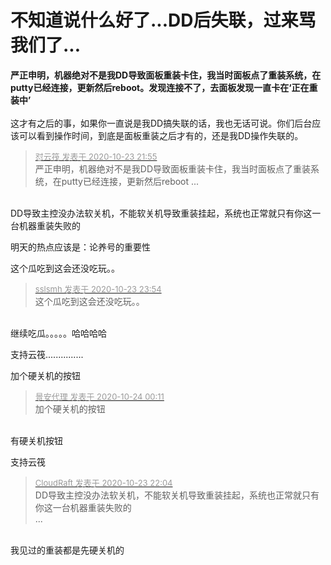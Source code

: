 # 不知道说什么好了...DD后失联，过来骂我们了...


<strong>严正申明，机器绝对不是我DD导致面板重装卡住，我当时面板点了重装系统，在putty已经连接，更新然后reboot。发现连接不了，去面板发现一直卡在‘正在重装中’<br />
<font color="Red"></font></strong><br />
这才有之后的事，如果你一直说是我DD搞失联的话，我也无话可说。你们后台应该可以看到操作时间，到底是面板重装之后才有的，还是我DD操作失联的。<br />


<div class="quote"><blockquote><font size="2"><a href="https://www.hostloc.com/forum.php?mod=redirect&amp;goto=findpost&amp;pid=9343521&amp;ptid=757680" target="_blank"><font color="#999999">怼云筏 发表于 2020-10-23 21:55</font></a></font><br />
严正申明，机器绝对不是我DD导致面板重装卡住，我当时面板点了重装系统，在putty已经连接，更新然后reboot ...</blockquote></div><br />
DD导致主控没办法软关机，不能软关机导致重装挂起，系统也正常就只有你这一台机器重装失败的<br />
<img id="aimg_k3h1u" onclick="zoom(this, this.src, 0, 0, 0)" class="zoom" src="https://iuimg.com/images/2020/10/23/ioEB.png" onmouseover="img_onmouseoverfunc(this)" onload="thumbImg(this)" border="0" alt="" />

明天的热点应该是：论养号的重要性 <img src="static/image/smiley/default/lol.gif" smilieid="12" border="0" alt="" /><img src="static/image/smiley/default/lol.gif" smilieid="12" border="0" alt="" /><img src="static/image/smiley/default/lol.gif" smilieid="12" border="0" alt="" />

 这个瓜吃到这会还没吃玩。。

<div class="quote"><blockquote><font size="2"><a href="https://www.hostloc.com/forum.php?mod=redirect&amp;goto=findpost&amp;pid=9343937&amp;ptid=757680" target="_blank"><font color="#999999">sslsmh 发表于 2020-10-23 23:54</font></a></font><br />
这个瓜吃到这会还没吃玩。。</blockquote></div><br />
继续吃瓜。。。。。哈哈哈哈

支持云筏...............

加个硬关机的按钮

<div class="quote"><blockquote><font size="2"><a href="https://www.hostloc.com/forum.php?mod=redirect&amp;goto=findpost&amp;pid=9343988&amp;ptid=757680" target="_blank"><font color="#999999">景安代理 发表于 2020-10-24 00:11</font></a></font><br />
加个硬关机的按钮</blockquote></div><br />
有硬关机按钮

支持云筏

<div class="quote"><blockquote><font size="2"><a href="https://www.hostloc.com/forum.php?mod=redirect&amp;goto=findpost&amp;pid=9343581&amp;ptid=757680" target="_blank"><font color="#999999">CloudRaft 发表于 2020-10-23 22:04</font></a></font><br />
DD导致主控没办法软关机，不能软关机导致重装挂起，系统也正常就只有你这一台机器重装失败的<br />
 ...</blockquote></div><br />
我见过的重装都是先硬关机的
